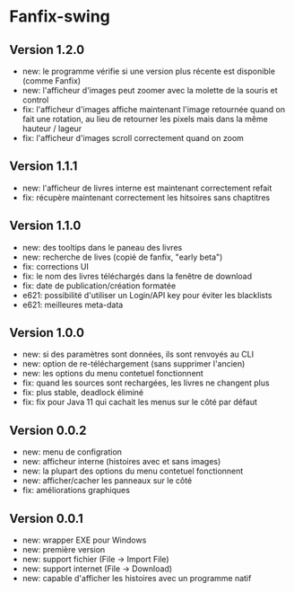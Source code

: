 # Fanfix-swing

## Version 1.2.0

- new: le programme vérifie si une version plus récente est disponible (comme Fanfix)
- new: l'afficheur d'images peut zoomer avec la molette de la souris et control
- fix: l'afficheur d'images affiche maintenant l'image retournée quand on fait une rotation, au lieu de retourner les pixels mais dans la même hauteur / lageur
- fix: l'afficheur d'images scroll correctement quand on zoom

## Version 1.1.1

- new: l'afficheur de livres interne est maintenant correctement refait
- fix: récupère maintenant correctement les hitsoires sans chaptitres

## Version 1.1.0

- new: des tooltips dans le paneau des livres
- new: recherche de lives (copié de fanfix, "early beta")
- fix: corrections UI
- fix: le nom des livres téléchargés dans la fenêtre de download
- fix: date de publication/création formatée
- e621: possibilité d'utiliser un Login/API key pour éviter les blacklists
- e621: meilleures meta-data

## Version 1.0.0

- new: si des paramètres sont données, ils sont renvoyés au CLI
- new: option de re-téléchargement (sans supprimer l'ancien)
- new: les options du menu contetuel fonctionnent
- fix: quand les sources sont rechargées, les livres ne changent plus
- fix: plus stable, deadlock éliminé
- fix: fix pour Java 11 qui cachait les menus sur le côté par défaut

## Version 0.0.2

- new: menu de configration
- new: afficheur interne (histoires avec et sans images)
- new: la plupart des options du menu contetuel fonctionnent
- new: afficher/cacher les panneaux sur le côté
- fix: améliorations graphiques

## Version 0.0.1

- new: wrapper EXE pour Windows
- new: première version
- new: support fichier (File -> Import File)
- new: support internet (File -> Download)
- new: capable d'afficher les histoires avec un programme natif

